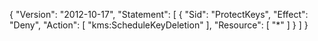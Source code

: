 {
    "Version": "2012-10-17",
    "Statement": [
        {
            "Sid": "ProtectKeys",
            "Effect": "Deny",
            "Action": [
                "kms:ScheduleKeyDeletion"
            ],
            "Resource": [
                "*"
            ]
        }
    ]
}